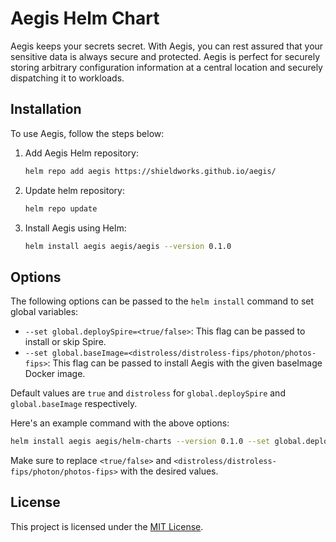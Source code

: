 # Aegis Helm Chart

Aegis keeps your secrets secret. With Aegis, you can rest assured that your sensitive data is always secure and protected. Aegis is perfect for securely storing arbitrary configuration information at a central location and securely dispatching it to workloads.

## Installation

To use Aegis, follow the steps below:

1. Add Aegis Helm repository:

    ```bash
    helm repo add aegis https://shieldworks.github.io/aegis/
    ```

2. Update helm repository:

    ```bash
    helm repo update
    ```

3. Install Aegis using Helm:

    ```bash
    helm install aegis aegis/aegis --version 0.1.0
    ```

## Options

The following options can be passed to the `helm install` command to set global variables:

- `--set global.deploySpire=<true/false>`: This flag can be passed to install or skip Spire.
- `--set global.baseImage=<distroless/distroless-fips/photon/photos-fips>`: This flag can be passed to install Aegis with the given baseImage Docker image.

Default values are `true` and `distroless` for `global.deploySpire` and `global.baseImage` respectively.

Here's an example command with the above options:

```bash
helm install aegis aegis/helm-charts --version 0.1.0 --set global.deploySpire=true --set global.baseImage=distroless
```

Make sure to replace `<true/false>` and `<distroless/distroless-fips/photon/photos-fips>` with the desired values.

## License

This project is licensed under the [MIT License](LICENSE).